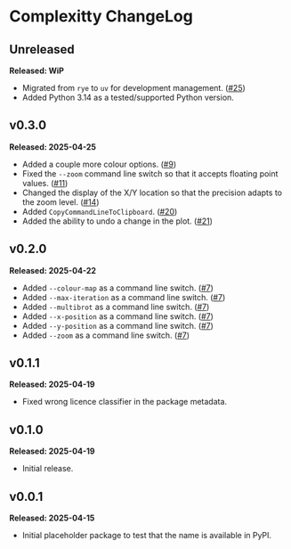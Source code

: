 # Complexitty ChangeLog

## Unreleased

**Released: WiP**

- Migrated from `rye` to `uv` for development management.
  ([#25](https://github.com/davep/complexitty/pull/25))
- Added Python 3.14 as a tested/supported Python version.

## v0.3.0

**Released: 2025-04-25**

- Added a couple more colour options.
  ([#9](https://github.com/davep/complexitty/pull/9))
- Fixed the `--zoom` command line switch so that it accepts floating point
  values. ([#11](https://github.com/davep/complexitty/issues/11))
- Changed the display of the X/Y location so that the precision adapts to
  the zoom level. ([#14](https://github.com/davep/complexitty/issues/14))
- Added `CopyCommandLineToClipboard`.
  ([#20](https://github.com/davep/complexitty/pull/20))
- Added the ability to undo a change in the plot.
  ([#21](https://github.com/davep/complexitty/pull/21))

## v0.2.0

**Released: 2025-04-22**

- Added `--colour-map` as a command line switch.
  ([#7](https://github.com/davep/complexitty/pull/7))
- Added `--max-iteration` as a command line switch.
  ([#7](https://github.com/davep/complexitty/pull/7))
- Added `--multibrot` as a command line switch.
  ([#7](https://github.com/davep/complexitty/pull/7))
- Added `--x-position` as a command line switch.
  ([#7](https://github.com/davep/complexitty/pull/7))
- Added `--y-position` as a command line switch.
  ([#7](https://github.com/davep/complexitty/pull/7))
- Added `--zoom` as a command line switch.
  ([#7](https://github.com/davep/complexitty/pull/7))

## v0.1.1

**Released: 2025-04-19**

- Fixed wrong licence classifier in the package metadata.

## v0.1.0

**Released: 2025-04-19**

- Initial release.

## v0.0.1

**Released: 2025-04-15**

- Initial placeholder package to test that the name is available in PyPI.

[//]: # (ChangeLog.md ends here)
